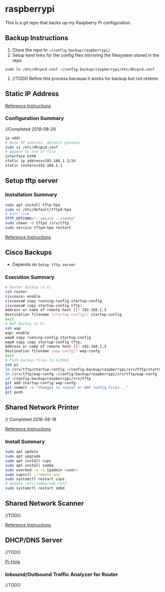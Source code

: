 # raspberrypi

This is a git repo that backs up my Raspberry Pi configuration.

## Backup Instructions

1. Clone the repo to `~/config-backup/raspberrypi/`
1. Setup hard links for the config files mirroring the filesystem stored in the repo

`sudo ln /etc/dhcpcd.conf ~/config-backup/raspberrypi/etc/dhcpcd.conf`

1. //TODO Refine this process because it works for backup but not restore

## Static IP Address

[Reference Instructions](https://www.abelectronics.co.uk/kb/article/31/raspbian-jessie-or-stretch-static-ip-setup)

### Configuration Summary

//Completed 2018-08-26

```bash
ip addr
# Note IP address, default gateway
sudo vi /etc/dhcpcd.conf
# Append to end of file
interface eth0
static ip_address=192.168.1.3/24
static routers=192.168.1.1
```

## Setup tftp server

### Installation Summary

```bash
sudo apt install tftp-hpa
sudo vi /etc/default/tftpd-hpa
# Edit line
TFTP_OPTIONS="--secure --create"
sudo chown -R tftpd /srv/tftp
sudo service tftpd-hpa restart
```

[Reference Instructions](https://help.ubuntu.com/community/TFTP)

## Cisco Backups

* Depends on `Setup tftp server`

### Execution Summary

```bash
# Router Backup to Pi
ssh router
ciscoasa> enable
ciscoasa# copy running-config startup-config
ciscoasa# copy startup-config tftp:
Address or name of remote host []? 192.168.1.3
Destination filename [startup-config]? startup-config
exit
# WAP Backup to Pi
ssh wap
wap> enable
wap# copy running-config startup-config
wap# copy copy startup-config tftp:
Address or name of remote host []? 192.168.1.3
Destination filename [wap-confg]? wap-confg
exit
# Push backup-files to GitHub
ssh pi
ln /srv/tftp/startup-config ~/config-backup/raspberrypi/srv/tftp/startup-config
ln /srv/tftp/wap-confg ~/config-backup/raspberrypi/srv/tftp/wap-confg
cd ~/config-backup/raspberrypi/srv/tftp
git add startup-config wap-confg
git commit -m "Changes to router or WAP config files..."
git push
```

## Shared Network Printer

// Completed 2018-08-18

[Reference Instructions](https://pimylifeup.com/raspberry-pi-print-server/)

### Install Summary

```bash
sudo apt update
sudo apt upgrade
sudo apt install cups
sudo apt install samba
sudo usermod -a -G lpadmin <user>
sudo cupsctl --remote-any
sudo systemctl restart cups
# Update /etc/samba/smb.conf
sudo systemctl restart smbd
```

## Shared Network Scanner

//TODO

[Reference Instructions](http://blog.pi3g.com/2013/04/raspberry-pi-sharing-a-scanner-with-the-network-even-windows/)

## DHCP/DNS Server

//TODO

[Pi-Hole](https://pi-hole.net/)

### Inbound/Outbound Traffic Analyzer for Router

//TODO